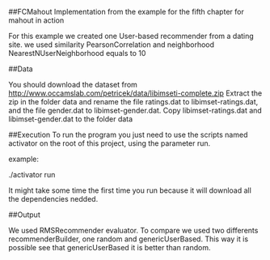 ##FCMahout 
Implementation from the example for the fifth chapter for mahout in action

For this example we created one User-based recommender from a dating site. 
we used similarity PearsonCorrelation and neighborhood NearestNUserNeighborhood equals to 10  

##Data 

You should download the dataset from http://www.occamslab.com/petricek/data/libimseti-complete.zip
Extract the zip in the folder data and rename the file ratings.dat to libimset-ratings.dat, and the file gender.dat to libimset-gender.dat. 
Copy libimset-ratings.dat and libimset-gender.dat to the folder data

##Execution
To run the program you just need to use the scripts named activator on the root of this project,
using the parameter run.

example:

./activator run

It might take some time the first time you run because it will download all the dependencies nedded.

##Output

We used RMSRecommender evaluator. To compare we used two differents recommenderBuilder,
one random and genericUserBased. 
This way it is possible see that genericUserBased it is better than random. 

